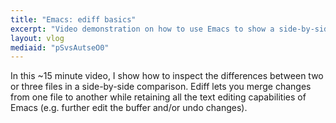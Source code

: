 ```yaml
---
title: "Emacs: ediff basics"
excerpt: "Video demonstration on how to use Emacs to show a side-by-side comparison between files."
layout: vlog
mediaid: "pSvsAutseO0"
---
```


In this ~15 minute video, I show how to inspect the differences
between two or three files in a side-by-side comparison. Ediff lets
you merge changes from one file to another while retaining all the
text editing capabilities of Emacs (e.g. further edit the buffer
and/or undo changes).
